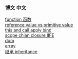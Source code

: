 ### 博文 中文
[function 函数](https://github.com/shannonZHONG/theNotebookOfJavascriptBasic/blob/master/%E7%9F%A5%E8%AF%86%E7%82%B9%20%20function.md )<br>
[reference value vs primitive value ](https://github.com/shannonZHONG/theNotebookOfJavascriptBasic/blob/master/%E7%9F%A5%E8%AF%86%E7%82%B9%20reference%20value%20vs%20primitive%20value%20.md )<br>
[this and  call apply bind](https://github.com/shannonZHONG/theNotebookOfJavascriptBasic/blob/master/%E7%9F%A5%E8%AF%86%E7%82%B9%20this%E4%BB%A5%E5%8F%8Acall%2Capply%2Cbind.html)<br>
[scope chian closure IIFE](https://github.com/shannonZHONG/theNotebookOfJavascriptBasic/blob/master/%E7%9F%A5%E8%AF%86%E7%82%B9%EF%BC%9Ascope%20chian%20closure%20%20IIFE%20.md)<br>
[dom](https://github.com/shannonZHONG/theNotebookOfJavascriptBasic/blob/master/7.0%20Dom.md)<br>
[array](https://github.com/shannonZHONG/TheNoteBookOfJavaScriptIntermediate/blob/master/%E7%9F%A5%E8%AF%86%E7%82%B9%20%E6%95%B0%E7%BB%84.js )<br>
[继承 inheritance ](https://github.com/shannonZHONG/TheNoteBookOfJavaScriptIntermediate/blob/master/%E7%9F%A5%E8%AF%86%E7%82%B9%20%E7%BB%A7%E6%89%BF.js)<br>
